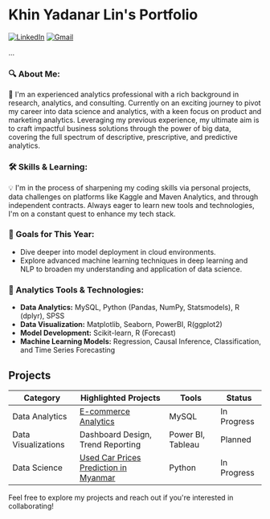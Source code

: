 # Khin Yadanar Lin's Portfolio
[![LinkedIn][linkedin-shield]][linkedin-url]
[![Gmail][gmail-shield]][gmail-url]

...

[linkedin-shield]: https://img.shields.io/badge/LinkedIn--blue?style=social&logo=LinkedIn
[linkedin-url]: https://www.linkedin.com/in/khinyadanarlin/
[gmail-shield]: https://img.shields.io/badge/Gmail--red?style=social&logo=Gmail
[gmail-url]: mailto:khinydnlin@gmail.com

### 🔍 About Me:

🌟 I'm an experienced analytics professional with a rich background in research, analytics, and consulting. Currently on an exciting journey to pivot my career into data science and analytics, with a keen focus on product and marketing analytics. Leveraging my previous experience, my ultimate aim is to craft impactful business solutions through the power of big data, covering the full spectrum of descriptive, prescriptive, and predictive analytics.

### 🛠 Skills & Learning:

💡 I'm in the process of sharpening my coding skills via personal projects, data challenges on platforms like Kaggle and Maven Analytics, and through independent contracts. Always eager to learn new tools and technologies, I'm on a constant quest to enhance my tech stack.

### 🎯 Goals for This Year:

- Dive deeper into model deployment in cloud environments.
- Explore advanced machine learning techniques in deep learning and NLP to broaden my understanding and application of data science.

### 🔧 Analytics Tools & Technologies:

- **Data Analytics:** MySQL, Python (Pandas, NumPy, Statsmodels), R (dplyr), SPSS
- **Data Visualization:** Matplotlib, Seaborn, PowerBI, R(ggplot2)
- **Model Development:** Scikit-learn, R (Forecast)
- **Machine Learning Models:** Regression, Causal Inference, Classification, and Time Series Forecasting


## Projects


| Category | Highlighted Projects | Tools | Status |
|----------|------------------|--------------|--------|
| Data Analytics | [E-commerce Analytics](./E-commerce%20Analytics)| MySQL | In Progress |
| Data Visualizations | Dashboard Design, Trend Reporting | Power BI, Tableau | Planned |
| Data Science | [Used Car Prices Prediction in Myanmar](./Used%20Car%20Price%20Prediction%20in%20Myanmar)| Python | In Progress |


Feel free to explore my projects and reach out if you're interested in collaborating!



<!---
khinydnlin/khinydnlin is a ✨ special ✨ repository because its `README.md` (this file) appears on your GitHub profile.
You can click the Preview link to take a look at your changes.
--->
